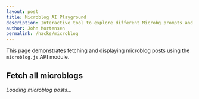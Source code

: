 ```yaml
---
layout: post
title: Microblog AI Playground
description: Interactive tool to explore different Microbg prompts and response formats
author: John Mortensen
permalink: /hacks/microblog
---
```


This page demonstrates fetching and displaying microblog posts using the `microblog.js` API module.

## Fetch all microblogs

<div id="microblog-playground">
  <em>Loading microblog posts...</em>
</div>

<script type="module">
import { fetchPosts } from '/assets/js/api/microblog.js';

async function renderMicroblogTable() {
    const container = document.getElementById('microblog-playground');
    try {
        const data = await fetchPosts();
        // Topic-level info
        const topicInfo = `
            <div><strong>Post Count:</strong> ${data.count || 0}</div>
        `;
        // Table columns
        const attributes = [
            'id', 'userId', 'userName', 'userUid', 'content', 'topicId', 'timestamp', 'updatedAt', 'characterCount'
        ];
        // Table: starts with headers
        let table = `
        <table border="1" style="border-collapse:collapse; margin-top:1em;">
        <thead>
            <tr>
            ${attributes.map(header => `<th>${header}</th>`).join('')}
            </tr>
        </thead>
        <tbody>
        `;
        // Table: display data
        (data.microblogs || []).forEach(post => {
            table += '<tr>' + attributes.map(data => `<td>${post[data] ?? ''}</td>`).join('') + '</tr>';
        });
        // Table: closing tags
        table += '</tbody></table>';
        // Table: set DOM element container with HTML, which displays content
        container.innerHTML = topicInfo + table;
    } catch (error) {
        container.innerHTML = `<div style="color:red;">Failed to load microblog posts: ${error.message}</div>`;
    }
}
renderMicroblogTable();
</script>


